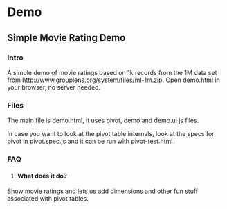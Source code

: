 Demo
===============

## Simple Movie Rating Demo
### Intro
A simple demo of movie ratings based on 1k records from the 1M data set from http://www.grouplens.org/system/files/ml-1m.zip. Open demo.html in your browser, no server needed. 

### Files
The main file is demo.html, it uses pivot, demo and demo.ui js files.

In case you want to look at the pivot table internals, look at the specs for pivot in pivot.spec.js and it can be run with pivot-test.html
### FAQ

1. #### What does it do?
  Show movie ratings and lets us add dimensions and other fun stuff associated with pivot tables.


    


